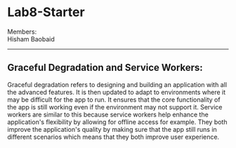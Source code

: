 # Lab8-Starter

Members:  
Hisham Baobaid
<hr>

## Graceful Degradation and Service Workers:
Graceful degradation refers to designing and building an application with all the advanced features. It is then updated to adapt to environments where it may be difficult for the app to run. It ensures that the core functionality of the app is still working even if the environment may not support it. Service workers are similar to this because service workers help enhance the application's flexibility by allowing for offline access for example. They both improve the application's quality by making sure that the app still runs in different scenarios which means that they both improve user experience. 

